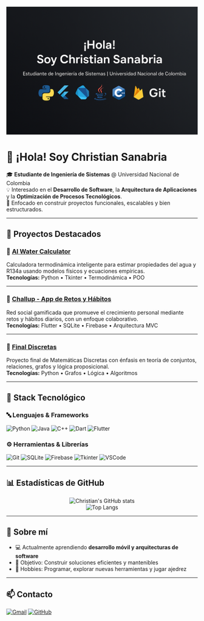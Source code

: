 ![Banner](https://github.com/csanabriap07/csanabriap07/blob/main/banner.png)

# 👋 ¡Hola! Soy Christian Sanabria  

🎓 **Estudiante de Ingeniería de Sistemas** @ Universidad Nacional de Colombia  
💡 Interesado en el **Desarrollo de Software**, la **Arquitectura de Aplicaciones** y la **Optimización de Procesos Tecnológicos**.  
🧩 Enfocado en construir proyectos funcionales, escalables y bien estructurados.

---

## 🚀 Proyectos Destacados  

### 🤖 [AI Water Calculator](https://github.com/csanabriap07/AI_WaterCalculator)
Calculadora termodinámica inteligente para estimar propiedades del agua y R134a usando modelos físicos y ecuaciones empíricas.  
**Tecnologías:** Python • Tkinter • Termodinámica • POO  

---

### 💼 [Challup - App de Retos y Hábitos](https://github.com/csanabriap07/Challup)
Red social gamificada que promueve el crecimiento personal mediante retos y hábitos diarios, con un enfoque colaborativo.  
**Tecnologías:** Flutter • SQLite • Firebase • Arquitectura MVC  

---

### 📘 [Final Discretas](https://github.com/csanabriap07/Final_Discretas)
Proyecto final de Matemáticas Discretas con énfasis en teoría de conjuntos, relaciones, grafos y lógica proposicional.  
**Tecnologías:** Python • Grafos • Lógica • Algoritmos  

---

## 🧰 Stack Tecnológico  

### 🔤 Lenguajes & Frameworks  
![Python](https://img.shields.io/badge/Python-3776AB?style=for-the-badge&logo=python&logoColor=white)
![Java](https://img.shields.io/badge/Java-ED8B00?style=for-the-badge&logo=openjdk&logoColor=white)
![C++](https://img.shields.io/badge/C++-00599C?style=for-the-badge&logo=cplusplus&logoColor=white)
![Dart](https://img.shields.io/badge/Dart-0175C2?style=for-the-badge&logo=dart&logoColor=white)
![Flutter](https://img.shields.io/badge/Flutter-02569B?style=for-the-badge&logo=flutter&logoColor=white)

### ⚙️ Herramientas & Librerías  
![Git](https://img.shields.io/badge/Git-F05032?style=for-the-badge&logo=git&logoColor=white)
![SQLite](https://img.shields.io/badge/SQLite-07405E?style=for-the-badge&logo=sqlite&logoColor=white)
![Firebase](https://img.shields.io/badge/Firebase-FFCA28?style=for-the-badge&logo=firebase&logoColor=black)
![Tkinter](https://img.shields.io/badge/Tkinter-%230074C1?style=for-the-badge)
![VSCode](https://img.shields.io/badge/VSCode-007ACC?style=for-the-badge&logo=visualstudiocode&logoColor=white)

---

## 📊 Estadísticas de GitHub  

<div align="center">

![Christian's GitHub stats](https://github-readme-stats.vercel.app/api?username=csanabriap07&show_icons=true&theme=tokyonight)  
![Top Langs](https://github-readme-stats.vercel.app/api/top-langs/?username=csanabriap07&layout=compact&theme=tokyonight)

</div>

---

## 🌱 Sobre mí  
- 💻 Actualmente aprendiendo **desarrollo móvil y arquitecturas de software**  
- 🎯 Objetivo: Construir soluciones eficientes y mantenibles  
- 🧩 Hobbies: Programar, explorar nuevas herramientas y jugar ajedrez  

---

## 📫 Contacto
[![Gmail](https://img.shields.io/badge/Email-D14836?style=for-the-badge&logo=gmail&logoColor=white)](mailto:csanabriap@unal.edu.co)
[![GitHub](https://img.shields.io/badge/GitHub-181717?style=for-the-badge&logo=github&logoColor=white)](https://github.com/csanabriap07)
